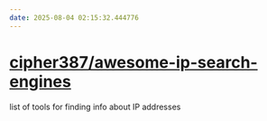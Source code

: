 ```yaml
---
date: 2025-08-04 02:15:32.444776
---
```


# [cipher387/awesome-ip-search-engines](https://github.com/cipher387/awesome-ip-search-engines)

list of tools for finding info about IP addresses